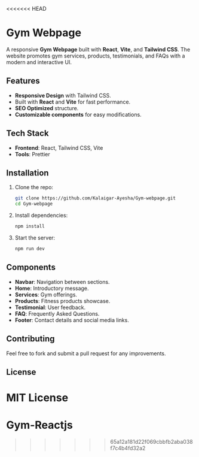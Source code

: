 <<<<<<< HEAD
# Gym Webpage

A responsive **Gym Webpage** built with **React**, **Vite**, and **Tailwind CSS**. The website promotes gym services, products, testimonials, and FAQs with a modern and interactive UI.

## Features

- **Responsive Design** with Tailwind CSS.
- Built with **React** and **Vite** for fast performance.
- **SEO Optimized** structure.
- **Customizable components** for easy modifications.

## Tech Stack

- **Frontend**: React, Tailwind CSS, Vite
- **Tools**: Prettier

## Installation

1. Clone the repo:
   ```bash
   git clone https://github.com/Kalaigar-Ayesha/Gym-webpage.git
   cd Gym-webpage
   ```

2. Install dependencies:
   ```bash
   npm install
   ```

3. Start the server:
   ```bash
   npm run dev
   ```

## Components

- **Navbar**: Navigation between sections.
- **Home**: Introductory message.
- **Services**: Gym offerings.
- **Products**: Fitness products showcase.
- **Testimonial**: User feedback.
- **FAQ**: Frequently Asked Questions.
- **Footer**: Contact details and social media links.

## Contributing

Feel free to fork and submit a pull request for any improvements.

## License

MIT License
=======
# Gym-Reactjs
>>>>>>> 65a12a181d22f069cbbfb2aba038f7c4b4fd32a2
